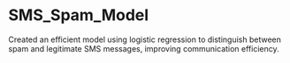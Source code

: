# SMS_Spam_Model
Created an efficient model using logistic regression to distinguish between spam and legitimate SMS messages, improving communication efficiency.
